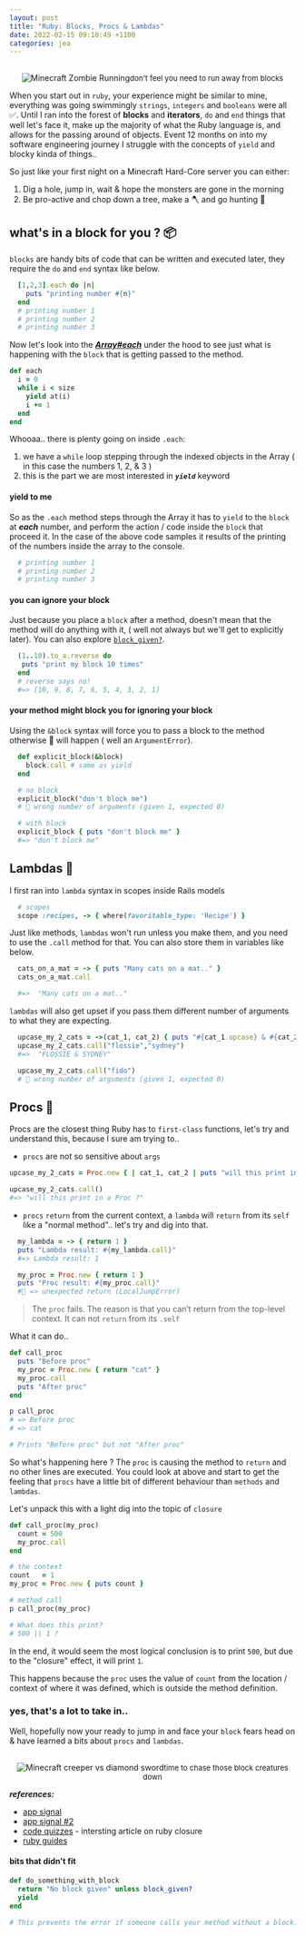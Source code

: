 ```yaml
---
layout: post
title: "Ruby: Blocks, Procs & Lambdas"
date: 2022-02-15 09:10:49 +1100
categories: jea
---
```


<sl-format-date  date="{{page.date}}"  month="long"  day="numeric"  year="numeric"></sl-format-date>

<div style="text-align: center; padding-top: 1rem">
<img  class="fit-picture"  src="https://res.cloudinary.com/oeelsafe/image/upload/v1644901160/zombie2_f8pemu.gif"  alt="Minecraft Zombie Running" ><span style="font-size: small">don't feel you need to run away from blocks</span></div>

When you start out in `ruby`, your experience might be similar to mine, everything was going swimmingly `strings`, `integers` and `booleans` were all ✅. Until I ran into the forest of **blocks** and **iterators**, `do` and `end` things that well let's face it, make up the majority of what the Ruby language is, and allows for the passing around of objects. Event 12 months on into my software engineering journey I struggle with the concepts of `yield` and blocky kinda of things..

So just like your first night on a Minecraft Hard-Core server you can either:
1. Dig a hole, jump in, wait & hope the monsters are gone in the morning
2. Be pro-active and chop down a tree, make a 🪓 and go hunting 🧟

## what's in a block for you ? 📦

`blocks` are handy bits of code that can be written and executed later, they require the `do` and `end` syntax like below.

```ruby
  [1,2,3].each do |n|
    puts "printing number #{n}"
  end
  # printing number 1
  # printing number 2
  # printing number 3
```

Now let's look into the [***Array#each***](https://ruby-doc.org/core-2.7.0/Array.html#method-i-each) under the hood to see just what is happening with the `block` that is getting passed to the method.

```ruby
def each
  i = 0
  while i < size
    yield at(i)
    i += 1
  end
end
```

Whooaa.. there is plenty going on inside `.each`:
1. we have a `while` loop stepping through the indexed objects in the Array ( in this case the numbers 1, 2, & 3 )
2. this is the part we are most interested in ***`yield`*** keyword

#### yield to me

So as the `.each` method steps through the Array it has to `yield` to the `block` at ***each*** number, and perform the action / code inside the `block` that proceed it. In the case of the above code samples it results of the printing of the numbers inside the array to the console.

```ruby
  # printing number 1
  # printing number 2
  # printing number 3
```

#### you can ignore your block

Just because you place a `block` after a method, doesn't mean that the method will do anything with it, ( well not always but we'll get to explicitly later). You can also explore [`block_given?`](#bits-that-didnt-fit).

```ruby
  (1..10).to_a.reverse do
   puts "print my block 10 times"
  end
  # reverse says no!
  #=> [10, 9, 8, 7, 6, 5, 4, 3, 2, 1]
```

#### your method might block you for ignoring your block

Using the `&block` syntax will force you to pass a block to the method otherwise 🧨 will happen ( well an `ArgumentError`).

```ruby
  def explicit_block(&block)
    block.call # same as yield
  end

  # no block
  explicit_block("don't block me")
  # 🧨 wrong number of arguments (given 1, expected 0)

  # with block
  explicit_block { puts "don't block me" }
  #=> "don't block me"
```
## Lambdas 🐑
I first ran into `lambda` syntax in scopes inside Rails models

```ruby
  # scopes
  scope :recipes, -> { where(favoritable_type: 'Recipe') }
```

Just like methods, `lambdas` won't run unless you make them, and you need to use the `.call` method for that. You can also store them in variables like below.

```ruby
  cats_on_a_mat = -> { puts "Many cats on a mat.." }
  cats_on_a_mat.call

  #=>  "Many cats on a mat.."
```
`lambdas` will also get upset if you pass them different number of arguments to what they are expecting.

```ruby
  upcase_my_2_cats = ->(cat_1, cat_2) { puts "#{cat_1.upcase} & #{cat_2.upcase}" }
  upcase_my_2_cats.call("flossie","sydney")
  #=>  "FLOSSIE & SYDNEY"

  upcase_my_2_cats.call("fido")
  # 🧨 wrong number of arguments (given 1, expected 0)
```
## Procs 📜
  Procs are the closest thing Ruby has to `first-class` functions, let's try and understand this, because I sure am trying to..

  - `procs` are not so sensitive about `args`

  ```ruby
  upcase_my_2_cats = Proc.new { | cat_1, cat_2 | puts "will this print in a Proc ?" }

  upcase_my_2_cats.call()
  #=> "will this print in a Proc ?"
```
  - `procs` `return` from the current context, a `lambda` will `return` from its `self` like a "normal method".. let's try and dig into that.

```ruby
  my_lambda = -> { return 1 }
  puts "Lambda result: #{my_lambda.call}"
  #=> Lambda result: 1

  my_proc = Proc.new { return 1 }
  puts "Proc result: #{my_proc.call}"
  #🧨 => unexpected return (LocalJumpError)
```

> The `proc` fails. The reason is that you can’t return from the top-level context. It can not `return` from its `.self`

What it can do..

```ruby
def call_proc
  puts "Before proc"
  my_proc = Proc.new { return "cat" }
  my_proc.call
  puts "After proc"
end

p call_proc
# => Before proc
# => cat

# Prints "Before proc" but not "After proc"
```
So what's happening here ? The `proc` is causing the method to `return` and no other lines are executed. You could look at above and start to get the feeling that `procs` have a little bit of different behaviour than `methods` and `lambdas`.

Let's unpack this with a light dig into the topic of `closure`

```ruby
def call_proc(my_proc)
  count = 500
  my_proc.call
end

# the context
count   = 1
my_proc = Proc.new { puts count }

# method call
p call_proc(my_proc)

# What does this print?
# 500 || 1 ?
```

In the end, it would seem the most logical conclusion is to print `500`, but due to the "closure" effect, it will print `1`.

 This happens because the `proc` uses the value of `count` from the location / context of where it was defined, which is outside the method definition.
### yes, that's a lot to take in..

Well, hopefully now your ready to jump in and face your `block` fears head on & have learned a bits about `procs` and `lambdas`.

<div style="text-align: center; padding-top: 1rem">
<img  class="fit-picture"  src="https://res.cloudinary.com/oeelsafe/image/upload/v1644901160/creaper1_zgbl4p.gif"  alt="Minecraft creeper vs diamond sword" ><span style="font-size: small">time to chase those block creatures down</span></div>

***references:***
- [app signal](https://blog.appsignal.com/2018/09/04/ruby-magic-closures-in-ruby-blocks-procs-and-lambdas.html)
- [app signal #2](https://blog.appsignal.com/2018/05/29/ruby-magic-enumerable-and-enumerator.html)
- [code quizzes](https://codequizzes.wordpress.com/2014/05/19/ruby-methods-arent-first-class-but-procs-are-first-class/) - intersting article on ruby closure
- [ruby guides](https://www.rubyguides.com/2016/02/ruby-procs-and-lambdas/)

#### bits that didn't fit

```ruby
def do_something_with_block
  return "No block given" unless block_given?
  yield
end

# This prevents the error if someone calls your method without a block.
```
<br>
